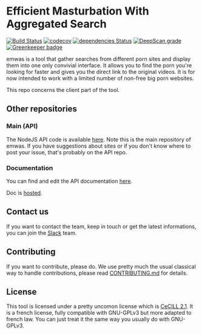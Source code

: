 # Efficient Masturbation With Aggregated Search

[![Build Status](https://travis-ci.org/fabienleite/emwas-client.svg?branch=master)](https://travis-ci.org/fabienleite/emwas-client)
[![codecov](https://codecov.io/gh/fabienleite/emwas-client/branch/master/graph/badge.svg)](https://codecov.io/gh/fabienleite/emwas-client)
[![dependencies Status](https://david-dm.org/fabienleite/emwas-client/status.svg)](https://david-dm.org/fabienleite/emwas-client)
[![DeepScan grade](https://deepscan.io/api/teams/3235/projects/4760/branches/38028/badge/grade.svg)](https://deepscan.io/dashboard#view=project&tid=3235&pid=4760&bid=38028) [![Greenkeeper badge](https://badges.greenkeeper.io/fabienleite/emwas-client.svg)](https://greenkeeper.io/)

emwas is a tool that gather searches from different porn sites and display them into one only convivial interface. It allows you to find the porn you're looking for faster and gives you the direct link to the original videos. It is for now intended to work with a limited number of non-free big porn websites.

This repo concerns the client part of the tool.


## Other repositories

### Main (API)

The NodeJS API code is available [here](https://github.com/fabienleite/emwas-client).
Note this is the main repository of emwas.
If you have suggestions about sites or if you don't know where to post your issue, that's probably on the API repo.

### Documentation

You can find and edit the API documentation [here](https://github.com/fabienleite/emwas-doc).

Doc is [hosted](https://fabienleite.github.io/emwas-doc/).

## Contact us

If you want to contact the team, keep in touch or get the latest informations, you can join the [Slack](https://emwas.slack.com/) team.


## Contributing

If you want to contribute, please do. We use pretty much the usual classical way to handle contributions, please read [CONTRIBUTING.md](./CONTRIBUTING.md) for details.

## License

This tool is licensed under a pretty uncomon license which is [CeCILL 2.1](http://www.cecill.info/licences.en.html). It is a french license, fully compatible with GNU-GPLv3 but more adapted to french law. You can just treat it the same way you usually do with GNU-GPLv3.
